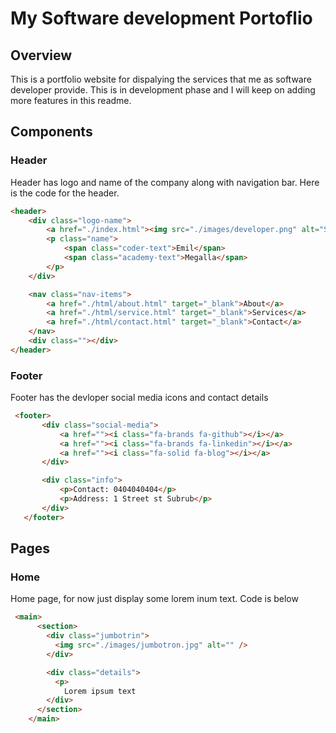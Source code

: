 # My Software development Portoflio

## Overview 
This is a portfolio website for dispalying the services that me as software developer provide. This is in development phase and I will keep on adding more features in this readme.


## Components

### Header
Header has logo and name of the company along with navigation bar. Here is the code for the header.

```html
<header>
    <div class="logo-name">
        <a href="./index.html"><img src="./images/developer.png" alt="Software developer logo" width="100px" height="100px"></a>
        <p class="name">
            <span class="coder-text">Emil</span> 
            <span class="academy-text">Megalla</span>
        </p>
    </div>

    <nav class="nav-items">
        <a href="./html/about.html" target="_blank">About</a>
        <a href="./html/service.html" target="_blank">Services</a>
        <a href="./html/contact.html" target="_blank">Contact</a>
    </nav>
    <div class=""></div>
</header>
```


 ### Footer 

 Footer has the devloper social media icons and contact details
 
 ```html
  <footer>
        <div class="social-media">
            <a href=""><i class="fa-brands fa-github"></i></a>
            <a href=""><i class="fa-brands fa-linkedin"></i></a>
            <a href=""><i class="fa-solid fa-blog"></i></a>
        </div>

        <div class="info">
            <p>Contact: 0404040404</p>
            <p>Address: 1 Street st Subrub</p>
        </div>
    </footer>
```

## Pages

### Home
Home page, for now just display some lorem inum text. Code is below
```html
 <main>
      <section>
        <div class="jumbotrin">
          <img src="./images/jumbotron.jpg" alt="" />
        </div>

        <div class="details">
          <p>
            Lorem ipsum text
        </div>
      </section>
    </main>
```